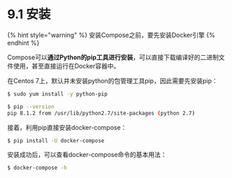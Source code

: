 # 9.1 安装

{% hint style="warning" %}
安装Compose之前，要先安装Docker引擎
{% endhint %}

Compose可以**通过Python的pip工具进行安装**，可以直接下载编译好的二进制文件使用，甚至直接运行在Docker容器中。

在Centos 7上，默认并未安装python的包管理工具pip，因此需要先安装pip：

```bash
$ sudo yum install -y python-pip

$ pip --version
pip 8.1.2 from /usr/lib/python2.7/site-packages (python 2.7)
```

接着，利用pip直接安装docker-compose：

```bash
$ pip install -U docker-compose
```

安装成功后，可以查看docker-compose命令的基本用法：

```bash
$ docker-compose -h
```
